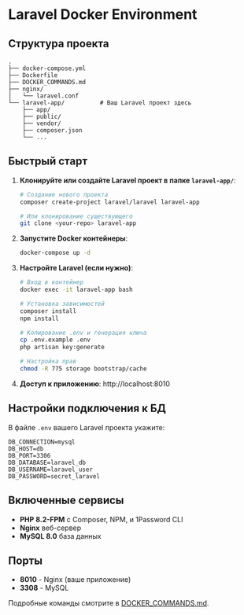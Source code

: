 # Laravel Docker Environment

## Структура проекта
```
.
├── docker-compose.yml
├── Dockerfile
├── DOCKER_COMMANDS.md
├── nginx/
│   └── laravel.conf
└── laravel-app/          # Ваш Laravel проект здесь
    ├── app/
    ├── public/
    ├── vendor/
    ├── composer.json
    └── ...
```

## Быстрый старт

1. **Клонируйте или создайте Laravel проект в папке `laravel-app/`**:
   ```bash
   # Создание нового проекта
   composer create-project laravel/laravel laravel-app
   
   # Или клонирование существующего
   git clone <your-repo> laravel-app
   ```

2. **Запустите Docker контейнеры**:
   ```bash
   docker-compose up -d
   ```

3. **Настройте Laravel (если нужно)**:
   ```bash
   # Вход в контейнер
   docker exec -it laravel-app bash
   
   # Установка зависимостей
   composer install
   npm install
   
   # Копирование .env и генерация ключа
   cp .env.example .env
   php artisan key:generate
   
   # Настройка прав
   chmod -R 775 storage bootstrap/cache
   ```

4. **Доступ к приложению**: http://localhost:8010

## Настройки подключения к БД

В файле `.env` вашего Laravel проекта укажите:
```env
DB_CONNECTION=mysql
DB_HOST=db
DB_PORT=3306
DB_DATABASE=laravel_db
DB_USERNAME=laravel_user
DB_PASSWORD=secret_laravel
```

## Включенные сервисы

- **PHP 8.2-FPM** с Composer, NPM, и 1Password CLI
- **Nginx** веб-сервер
- **MySQL 8.0** база данных

## Порты

- **8010** - Nginx (ваше приложение)
- **3308** - MySQL

Подробные команды смотрите в [DOCKER_COMMANDS.md](DOCKER_COMMANDS.md).